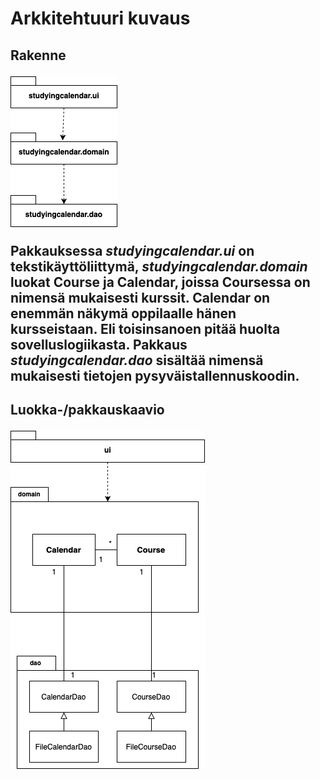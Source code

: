 # Arkkitehtuuri kuvaus #

<h2> Rakenne

![pakkaukset](https://github.com/miljaniemi/ot-harjoitustyo/blob/master/Dokumentaatio/kuvat./pakkaukset.png?raw=true)

Pakkauksessa *studyingcalendar.ui* on tekstikäyttöliittymä, *studyingcalendar.domain* luokat Course ja Calendar, joissa Coursessa on nimensä mukaisesti kurssit. Calendar on enemmän näkymä oppilaalle hänen kursseistaan. Eli toisinsanoen pitää huolta sovelluslogiikasta. Pakkaus *studyingcalendar.dao* sisältää nimensä mukaisesti tietojen pysyväistallennuskoodin.

<h2> Luokka-/pakkauskaavio
  
![Sekvenssikaavio](https://github.com/miljaniemi/ot-harjoitustyo/blob/master/Dokumentaatio/kuvat./pakkauksetkaaviol.png?raw=true)
